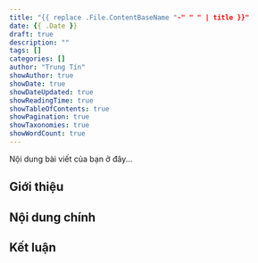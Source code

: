 ```yaml
---
title: "{{ replace .File.ContentBaseName "-" " " | title }}"
date: {{ .Date }}
draft: true
description: ""
tags: []
categories: []
author: "Trung Tín"
showAuthor: true
showDate: true
showDateUpdated: true
showReadingTime: true
showTableOfContents: true
showPagination: true
showTaxonomies: true
showWordCount: true
---
```


Nội dung bài viết của bạn ở đây...

## Giới thiệu

## Nội dung chính

## Kết luận


